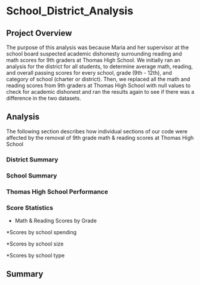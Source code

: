 # School_District_Analysis

## Project Overview
The purpose of this analysis was because Maria and her supervisor at the school board suspected academic dishonesty surrounding reading and math scores for 9th graders at Thomas High School. We initially ran an analysis for the district for all students, to determine average math, reading, and overall passing scores for every school, grade (9th - 12th), and category of school (charter or district). Then, we replaced all the math and reading scores from 9th graders at Thomas High School with null values to check for academic dishonest and ran the results again to see if there was a difference in the two datasets. 

## Analysis 
The following section describes how individual sections of our code were affected by the removal of 9th grade math & reading scores at Thomas High School

### District Summary 

### School Summary

### Thomas High School Performance

### Score Statistics
* Math & Reading Scores by Grade

*Scores by school spending

*Scores by school size

*Scores by school type



## Summary

